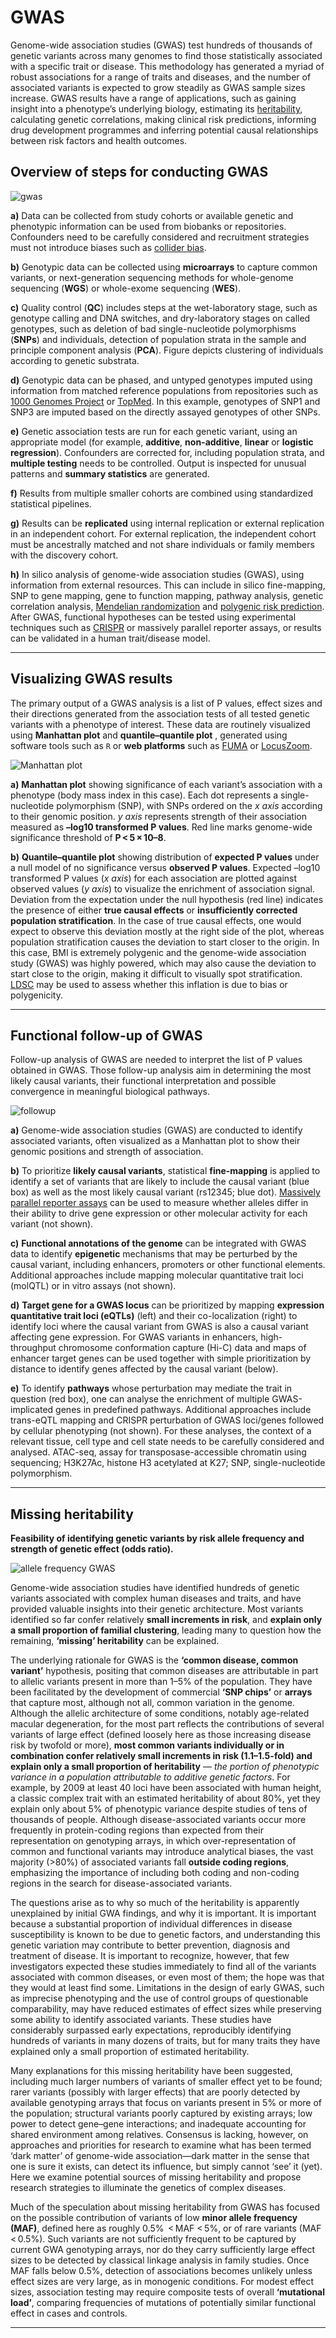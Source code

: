 # GWAS

Genome-wide association studies (GWAS) test hundreds of thousands of genetic variants across many genomes to find those statistically associated with a specific trait or disease. This methodology has generated a myriad of robust associations for a range of traits and diseases, and the number of associated variants is expected to grow steadily as GWAS sample sizes increase. GWAS results have a range of applications, such as gaining insight into a phenotype’s underlying biology, estimating its [heritability](https://www.nature.com/scitable/topicpage/estimating-trait-heritability-46889/), calculating genetic correlations, making clinical risk predictions, informing drug development programmes and inferring potential causal relationships between risk factors and health outcomes.

## Overview of steps for conducting GWAS

![gwas](https://media.springernature.com/lw685/springer-static/image/art%3A10.1038%2Fs43586-021-00056-9/MediaObjects/43586_2021_56_Fig1_HTML.png?as=webp)

__a)__  Data can be collected from study cohorts or available genetic and phenotypic information can be used from biobanks or repositories. Confounders need to be carefully considered and recruitment strategies must not introduce biases such as [collider bias](https://en.wikipedia.org/wiki/Collider_(statistics)). 

__b)__  Genotypic data can be collected using __microarrays__ to capture common variants, or next-generation sequencing methods for whole-genome sequencing (__WGS__) or whole-exome sequencing (__WES__). 

__c)__ Quality control (__QC__) includes steps at the wet-laboratory stage, such as genotype calling and DNA switches, and dry-laboratory stages on called genotypes, such as deletion of bad single-nucleotide polymorphisms (__SNPs__) and individuals, detection of population strata in the sample and principle component analysis (__PCA__). Figure depicts clustering of individuals according to genetic substrata. 

__d)__ Genotypic data can be phased, and untyped genotypes imputed using information from matched reference populations from repositories such as [1000 Genomes Project](https://www.internationalgenome.org/1000-genomes-summary) or [TopMed](https://topmed.nhlbi.nih.gov/). In this example, genotypes of SNP1 and SNP3 are imputed based on the directly assayed genotypes of other SNPs. 

__e)__ Genetic association tests are run for each genetic variant, using an appropriate model (for example, __additive__, __non-additive__, __linear__ or __logistic regression__). Confounders are corrected for, including population strata, and __multiple testing__ needs to be controlled. Output is inspected for unusual patterns and __summary statistics__ are generated. 

__f)__ Results from multiple smaller cohorts are combined using standardized statistical pipelines. 

__g)__ Results can be __replicated__ using internal replication or external replication in an independent cohort. For external replication, the independent cohort must be ancestrally matched and not share individuals or family members with the discovery cohort. 

__h)__ In silico analysis of genome-wide association studies (GWAS), using information from external resources. This can include in silico fine-mapping, SNP to gene mapping, gene to function mapping, pathway analysis, genetic correlation analysis, [Mendelian randomization](https://www.cdc.gov/genomics/events/precision_med_pop.htm#:~:text=Mendelian%20randomization%20is%20a%20method,on%20disease%20in%20observational%20studies.) and [polygenic risk prediction](https://en.wikipedia.org/wiki/Polygenic_score#:~:text=In%20a%20polygenic%20risk%20predictor,nucleotide%20polymorphisms%2C%20or%20SNPs). After GWAS, functional hypotheses can be tested using experimental techniques such as [CRISPR](https://en.wikipedia.org/wiki/CRISPR) or massively parallel reporter assays, or results can be validated in a human trait/disease model.

----

## Visualizing GWAS results

The primary output of a GWAS analysis is a list of P values, effect sizes and their directions generated from the association tests of all tested genetic variants with a phenotype of interest. These data are routinely visualized using __Manhattan plot__ and __quantile–quantile plot__ , generated using software tools such as `R` or __web platforms__ such as [FUMA](https://fuma.ctglab.nl/) or [LocusZoom](http://locuszoom.org/).


![Manhattan plot](https://media.springernature.com/full/springer-static/image/art%3A10.1038%2Fs43586-021-00056-9/MediaObjects/43586_2021_56_Fig2_HTML.png?as=webp)

__a)__ __Manhattan plot__ showing significance of each variant’s association with a phenotype (body mass index in this case). Each dot represents a single-nucleotide polymorphism (SNP), with SNPs ordered on the _x axis_ according to their genomic position. _y axis_ represents strength of their association measured as __–log10 transformed P values__. Red line marks genome-wide significance threshold of __P < 5 × 10–8__. 

__b)__ __Quantile–quantile plot__ showing distribution of __expected P values__ under a null model of no significance versus __observed P values__. Expected –log10 transformed P values (_x axis_) for each association are plotted against observed values (_y axis_) to visualize the enrichment of association signal. Deviation from the expectation under the null hypothesis (red line) indicates the presence of either __true causal effects__ or __insufficiently corrected population stratification__. In the case of true causal effects, one would expect to observe this deviation mostly at the right side of the plot, whereas population stratification causes the deviation to start closer to the origin. In this case, BMI is extremely polygenic and the genome-wide association study (GWAS) was highly powered, which may also cause the deviation to start close to the origin, making it difficult to visually spot stratification. [LDSC](https://github.com/bulik/ldsc) may be used to assess whether this inflation is due to bias or polygenicity.



----

## Functional follow-up of GWAS

Follow-up analysis of GWAS are needed to interpret the list of P values obtained in GWAS. Those follow-up analysis aim in determining the most likely causal variants, their functional interpretation and possible convergence in meaningful biological pathways. 

![followup](https://media.springernature.com/full/springer-static/image/art%3A10.1038%2Fs43586-021-00056-9/MediaObjects/43586_2021_56_Fig3_HTML.png?as=webp)

__a)__ Genome-wide association studies (GWAS) are conducted to identify associated variants, often visualized as a Manhattan plot to show their genomic positions and strength of association. 

__b)__ To prioritize __likely causal variants__, statistical __fine-mapping__ is applied to identify a set of variants that are likely to include the causal variant (blue box) as well as the most likely causal variant (rs12345; blue dot). [Massively parallel reporter assays](https://www.ncbi.nlm.nih.gov/pmc/articles/PMC7938388/) can be used to measure whether alleles differ in their ability to drive gene expression or other molecular activity for each variant (not shown). 

__c)__ __Functional annotations of the genome__ can be integrated with GWAS data to identify __epigenetic__ mechanisms that may be perturbed by the causal variant, including enhancers, promoters or other functional elements. Additional approaches include mapping molecular quantitative trait loci (molQTL) or in vitro assays (not shown). 

__d)__ __Target gene for a GWAS locus__ can be prioritized by mapping __expression quantitative trait loci (eQTLs)__ (left) and their co-localization (right) to identify loci where the causal variant from GWAS is also a causal variant affecting gene expression. For GWAS variants in enhancers, high-throughput chromosome conformation capture (Hi-C) data and maps of enhancer target genes can be used together with simple prioritization by distance to identify genes affected by the causal variant (below). 

__e)__ To identify __pathways__ whose perturbation may mediate the trait in question (red box), one can analyse the enrichment of multiple GWAS-implicated genes in predefined pathways. Additional approaches include trans-eQTL mapping and CRISPR perturbation of GWAS loci/genes followed by cellular phenotyping (not shown). For these analyses, the context of a relevant tissue, cell type and cell state needs to be carefully considered and analysed. ATAC-seq, assay for transposase-accessible chromatin using sequencing; H3K27Ac, histone H3 acetylated at K27; SNP, single-nucleotide polymorphism.

----

## Missing heritability

__Feasibility of identifying genetic variants by risk allele frequency and strength of genetic effect (odds ratio).__

![allele frequency GWAS](https://media.springernature.com/full/springer-static/image/art%3A10.1038%2Fnature08494/MediaObjects/41586_2009_Article_BFnature08494_Fig1_HTML.jpg?as=webp)

Genome-wide association studies have identified hundreds of genetic variants associated with complex human diseases and traits, and have provided valuable insights into their genetic architecture. Most variants identified so far confer relatively __small increments in risk__, and __explain only a small proportion of familial clustering__, leading many to question how the remaining, __‘missing’ heritability__ can be explained. 

The underlying rationale for GWAS is the __‘common disease, common variant’__ hypothesis, positing that common diseases are attributable in part to allelic variants present in more than 1–5% of the population. They have been facilitated by the development of commercial __‘SNP chips’__ or __arrays__ that capture most, although not all, common variation in the genome. Although the allelic architecture of some conditions, notably age-related macular degeneration, for the most part reflects the contributions of several variants of large effect (defined loosely here as those increasing disease risk by twofold or more), __most common variants individually or in combination confer relatively small increments in risk (1.1–1.5-fold) and explain only a small proportion of heritability__ — _the portion of phenotypic variance in a population attributable to additive genetic factors_. For example, by 2009 at least 40 loci have been associated with human height, a classic complex trait with an estimated heritability of about 80%, yet they explain only about 5% of phenotypic variance despite studies of tens of thousands of people. Although disease-associated variants occur more frequently in protein-coding regions than expected from their representation on genotyping arrays, in which over-representation of common and functional variants may introduce analytical biases, the vast majority (>80%) of associated variants fall __outside coding regions__, emphasizing the importance of including both coding and non-coding regions in the search for disease-associated variants.

The questions arise as to why so much of the heritability is apparently unexplained by initial GWA findings, and why it is important. It is important because a substantial proportion of individual differences in disease susceptibility is known to be due to genetic factors, and understanding this genetic variation may contribute to better prevention, diagnosis and treatment of disease. It is important to recognize, however, that few investigators expected these studies immediately to find all of the variants associated with common diseases, or even most of them; the hope was that they would at least find some. Limitations in the design of early GWAS, such as imprecise phenotyping and the use of control groups of questionable comparability, may have reduced estimates of effect sizes while preserving some ability to identify associated variants. These studies have considerably surpassed early expectations, reproducibly identifying hundreds of variants in many dozens of traits, but for many traits they have explained only a small proportion of estimated heritability.

Many explanations for this missing heritability have been suggested, including much larger numbers of variants of smaller effect yet to be found; rarer variants (possibly with larger effects) that are poorly detected by available genotyping arrays that focus on variants present in 5% or more of the population; structural variants poorly captured by existing arrays; low power to detect gene–gene interactions; and inadequate accounting for shared environment among relatives. Consensus is lacking, however, on approaches and priorities for research to examine what has been termed ‘dark matter’ of genome-wide association—dark matter in the sense that one is sure it exists, can detect its influence, but simply cannot ‘see’ it (yet). Here we examine potential sources of missing heritability and propose research strategies to illuminate the genetics of complex diseases.

Much of the speculation about missing heritability from GWAS has focused on the possible contribution of variants of low __minor allele frequency (MAF)__, defined here as roughly 0.5%  < MAF < 5%, or of rare variants (MAF < 0.5%). Such variants are not sufficiently frequent to be captured by current GWA genotyping arrays, nor do they carry sufficiently large effect sizes to be detected by classical linkage analysis in family studies. Once MAF falls below 0.5%, detection of associations becomes unlikely unless effect sizes are very large, as in monogenic conditions. For modest effect sizes, association testing may require composite tests of overall __‘mutational load’__, comparing frequencies of mutations of potentially similar functional effect in cases and controls.

----
